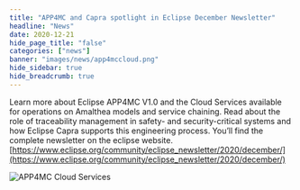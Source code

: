 ```yaml
---
title: "APP4MC and Capra spotlight in Eclipse December Newsletter"
headline: "News"
date: 2020-12-21
hide_page_title: "false"
categories: ["news"]
banner: "images/news/app4mccloud.png"
hide_sidebar: true
hide_breadcrumb: true
---
```


Learn more about Eclipse APP4MC V1.0 and the Cloud Services available for operations on Amalthea models and service chaining. Read about the role of traceability management in safety- and security-critical systems and how Eclipse Capra supports this engineering process. You’ll find the complete newsletter on the eclipse website. [https://www.eclipse.org/community/eclipse_newsletter/2020/december/](https://www.eclipse.org/community/eclipse_newsletter/2020/december/)


![APP4MC Cloud Services](/images/news/app4mccloud.png)



